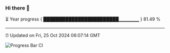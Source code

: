 ### Hi there 👋

⏳ Year progress { ████████████████████████▁▁▁▁▁▁ } 81.49 %

---

⏰ Updated on Fri, 25 Oct 2024 06:07:14 GMT

![Progress Bar CI](https://github.com/liununu/liununu/workflows/Progress%20Bar%20CI/badge.svg)
